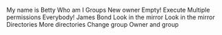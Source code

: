 My name is Betty
Who am I
Groups
New owner
Empty!
Execute
Multiple permissions
Everybody!
James Bond
Look in the mirror
Look in the mirror
Directories
More directories
Change group
Owner and group
